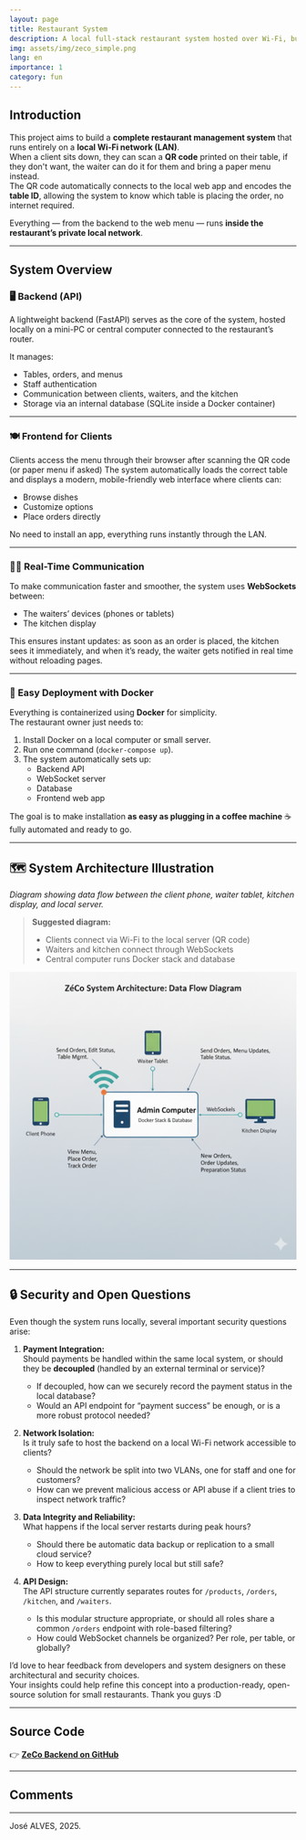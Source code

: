 ```yaml
---
layout: page
title: Restaurant System
description: A local full-stack restaurant system hosted over Wi-Fi, built for speed, simplicity, and privacy.
img: assets/img/zeco_simple.png
lang: en
importance: 1
category: fun
---
```


## Introduction

This project aims to build a **complete restaurant management system** that runs entirely on a **local Wi-Fi network (LAN)**.  
When a client sits down, they can scan a **QR code** printed on their table, if they don't want, the waiter can do it for them and bring a paper menu instead.  
The QR code automatically connects to the local web app and encodes the **table ID**, allowing the system to know which table is placing the order, no internet required.

Everything — from the backend to the web menu — runs **inside the restaurant’s private local network**.

---

## System Overview

### 🖥️ Backend (API)

A lightweight backend (FastAPI) serves as the core of the system, hosted locally on a mini-PC or central computer connected to the restaurant’s router.

It manages:
- Tables, orders, and menus  
- Staff authentication  
- Communication between clients, waiters, and the kitchen  
- Storage via an internal database (SQLite inside a Docker container)

---

### 🍽️ Frontend for Clients

Clients access the menu through their browser after scanning the QR code (or paper menu if asked)
The system automatically loads the correct table and displays a modern, mobile-friendly web interface where clients can:
- Browse dishes  
- Customize options  
- Place orders directly  

No need to install an app, everything runs instantly through the LAN.

---

### 👨‍🍳 Real-Time Communication

To make communication faster and smoother, the system uses **WebSockets** between:
- The waiters’ devices (phones or tablets)  
- The kitchen display  

This ensures instant updates: as soon as an order is placed, the kitchen sees it immediately, and when it’s ready, the waiter gets notified in real time without reloading pages.

---

### 🧩 Easy Deployment with Docker

Everything is containerized using **Docker** for simplicity.  
The restaurant owner just needs to:
1. Install Docker on a local computer or small server.  
2. Run one command (`docker-compose up`).  
3. The system automatically sets up:
   - Backend API  
   - WebSocket server  
   - Database  
   - Frontend web app  

The goal is to make installation **as easy as plugging in a coffee machine** ☕ fully automated and ready to go.

---

## 🗺️ System Architecture Illustration

*Diagram showing data flow between the client phone, waiter tablet, kitchen display, and local server.*

> **Suggested diagram:**  
> - Clients connect via Wi-Fi to the local server (QR code)  
> - Waiters and kitchen connect through WebSockets  
> - Central computer runs Docker stack and database  

![Architecture placeholder](assets/img/restaurant_system_architecture.png)

---

## 🔒 Security and Open Questions

Even though the system runs locally, several important security questions arise:

1. **Payment Integration:**  
   Should payments be handled within the same local system, or should they be **decoupled** (handled by an external terminal or service)?  
   - If decoupled, how can we securely record the payment status in the local database?  
   - Would an API endpoint for “payment success” be enough, or is a more robust protocol needed?  

2. **Network Isolation:**  
   Is it truly safe to host the backend on a local Wi-Fi network accessible to clients?  
   - Should the network be split into two VLANs, one for staff and one for customers?  
   - How can we prevent malicious access or API abuse if a client tries to inspect network traffic?

3. **Data Integrity and Reliability:**  
   What happens if the local server restarts during peak hours?  
   - Should there be automatic data backup or replication to a small cloud service?  
   - How to keep everything purely local but still safe?

4. **API Design:**  
   The API structure currently separates routes for `/products`, `/orders`, `/kitchen`, and `/waiters`.  
   - Is this modular structure appropriate, or should all roles share a common `/orders` endpoint with role-based filtering?  
   - How could WebSocket channels be organized? Per role, per table, or globally?  

I’d love to hear feedback from developers and system designers on these architectural and security choices.  
Your insights could help refine this concept into a production-ready, open-source solution for small restaurants. Thank you guys :D

---

## Source Code

👉 **[ZeCo Backend on GitHub](https://github.com/jeduapf/ZeCo_backend)**

---

## Comments

<div class="giscus"></div>

<script src="https://giscus.app/client.js"
        data-repo="jeduapf/jeduapf.github.io"
        data-repo-id="R_kgDOP6j8Zw"
        data-category="Ideas"
        data-category-id="DIC_kwDOP6j8Z84CxQe-"
        data-mapping="url"
        data-strict="0"
        data-reactions-enabled="1"
        data-emit-metadata="0"
        data-input-position="top"
        data-theme="preferred_color_scheme"
        data-lang="en"
        data-loading="lazy"
        crossorigin="anonymous"
        async>
</script>

---

<div class="caption">
José ALVES, 2025.
</div>
